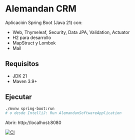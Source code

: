 # Alemandan CRM

Aplicación Spring Boot (Java 21) con:
- Web, Thymeleaf, Security, Data JPA, Validation, Actuator
- H2 para desarrollo
- MapStruct y Lombok
- Mail

## Requisitos
- JDK 21
- Maven 3.9+

## Ejecutar
```bash
./mvnw spring-boot:run
# o desde IntelliJ: Run AlemandanSoftwareApplication
```

Abrir: http://localhost:8080

[![CI](https://github.com/Daniel4-04/Alemandan-CRM/actions/workflows/ci.yml/badge.svg?branch=main)](https://github.com/Daniel4-04/Alemandan-CRM/actions/workflows/ci.yml)